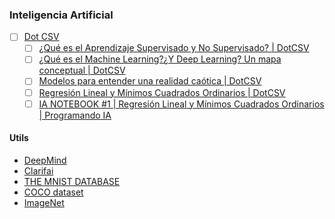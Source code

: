 ### Inteligencia Artificial
- [ ] [Dot CSV](https://www.youtube.com/channel/UCy5znSnfMsDwaLlROnZ7Qbg)
  - [ ] [¿Qué es el Aprendizaje Supervisado y No Supervisado? | DotCSV](https://youtu.be/oT3arRRB2Cw)
  - [ ] [¿Qué es el Machine Learning?¿Y Deep Learning? Un mapa conceptual | DotCSV](https://youtu.be/KytW151dpqU)
  - [ ] [Modelos para entender una realidad caótica | DotCSV](https://youtu.be/Sb8XVheowVQ)
  - [ ] [Regresión Lineal y Mínimos Cuadrados Ordinarios | DotCSV](https://youtu.be/k964_uNn3l0)
  - [ ] [IA NOTEBOOK #1 | Regresión Lineal y Mínimos Cuadrados Ordinarios | Programando IA](https://youtu.be/w2RJ1D6kz-o)

#### Utils
* [DeepMind](https://deepmind.com)
* [Clarifai](https://www.clarifai.com)
* [THE MNIST DATABASE](http://yann.lecun.com/exdb/mnist)
* [COCO dataset](http://cocodataset.org/#home)
* [ImageNet](http://www.image-net.org)
